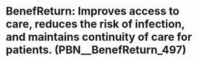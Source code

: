 # BenefReturn: __Improves access to care, reduces the risk of infection, and maintains continuity of care for patients.__ (PBN__BenefReturn_497)

